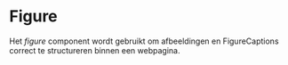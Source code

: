 # Figure

Het _figure_ component wordt gebruikt om afbeeldingen en FigureCaptions correct te structureren binnen een webpagina.
